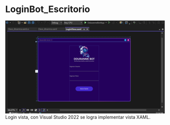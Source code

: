 # LoginBot_Escritorio
<img src="BOTESCRIT.PNG" alt="Logo Bot" width="1000"/>
Login vista, con Visual Studio 2022 se logra implementar vista XAML. 
